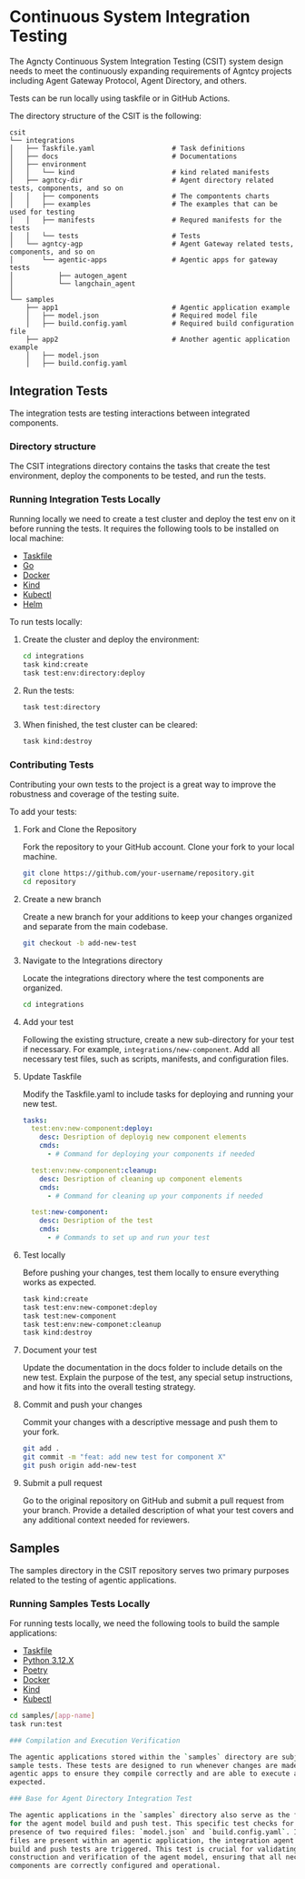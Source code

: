 # Continuous System Integration Testing

The Agncty Continuous System Integration Testing (CSIT) system design needs to
meet the continuously expanding requirements of Agntcy projects including Agent
Gateway Protocol, Agent Directory, and others.

Tests can be run locally using taskfile or in GitHub Actions.

The directory structure of the CSIT is the following:

```
csit
└── integrations
│   ├── Taskfile.yaml                   # Task definitions
│   ├── docs                            # Documentations
│   ├── environment
│   │   └── kind                        # kind related manifests
│   ├── agntcy-dir                      # Agent directory related tests, components, and so on
│   │   ├── components                  # The compontents charts
│   │   ├── examples                    # The examples that can be used for testing
│   │   ├── manifests                   # Requred manifests for the tests
│   │   └── tests                       # Tests
│   └── agntcy-agp                      # Agent Gateway related tests, components, and so on
│       └── agentic-apps                # Agentic apps for gateway tests
│           ├── autogen_agent
│           └── langchain_agent
│
└── samples
    ├── app1                            # Agentic application example
    │   ├── model.json                  # Required model file
    │   ├── build.config.yaml           # Required build configuration file
    ├── app2                            # Another agentic application example
    │   ├── model.json
    │   ├── build.config.yaml
```

## Integration Tests

The integration tests are testing interactions between integrated components.

### Directory structure

The CSIT integrations directory contains the tasks that create the test
environment, deploy the components to be tested, and run the tests.

### Running Integration Tests Locally

Running locally we need to create a test cluster and deploy the test env on
it before running the tests.
It requires the following tools to be installed on local machine:
  - [Taskfile](https://taskfile.dev/installation/)
  - [Go](https://go.dev/doc/install)
  - [Docker](https://docs.docker.com/get-started/get-docker/)
  - [Kind](https://kind.sigs.k8s.io/docs/user/quick-start#installation)
  - [Kubectl](https://kubernetes.io/docs/tasks/tools/#kubectl)
  - [Helm](https://helm.sh/docs/intro/install/)

To run tests locally:

1. Create the cluster and deploy the environment:

    ```bash
    cd integrations
    task kind:create
    task test:env:directory:deploy
    ```

1. Run the tests:

    ```bash
    task test:directory
    ```

1. When finished, the test cluster can be cleared:

    ```bash
    task kind:destroy
    ```

### Contributing Tests

Contributing your own tests to the project is a great way to improve the
robustness and coverage of the testing suite.

To add your tests:

1. Fork and Clone the Repository

    Fork the repository to your GitHub account. Clone your fork to your local machine.

    ```bash
    git clone https://github.com/your-username/repository.git
    cd repository
    ```

1. Create a new branch

    Create a new branch for your additions to keep your changes organized and separate from the main codebase.

    ```bash
    git checkout -b add-new-test
    ```

1. Navigate to the Integrations directory

    Locate the integrations directory where the test components are organized.

    ```bash
    cd integrations
    ```

1. Add your test

    Following the existing structure, create a new sub-directory for your test
    if necessary. For example, `integrations/new-component`. Add all necessary
    test files, such as scripts, manifests, and configuration files.

1. Update Taskfile

    Modify the Taskfile.yaml to include tasks for deploying and running your new
    test.

    ```yaml
    tasks:
      test:env:new-component:deploy:
        desc: Desription of deployig new component elements
        cmds:
          - # Command for deploying your components if needed

      test:env:new-component:cleanup:
        desc: Desription of cleaning up component elements
        cmds:
          - # Command for cleaning up your components if needed

      test:new-component:
        desc: Desription of the test
        cmds:
          - # Commands to set up and run your test
    ```

1. Test locally

    Before pushing your changes, test them locally to ensure everything works as
    expected.

    ```bash
    task kind:create
    task test:env:new-componet:deploy
    task test:new-component
    task test:env:new-componet:cleanup
    task kind:destroy
    ```

1. Document your test

    Update the documentation in the docs folder to include details on the new
    test. Explain the purpose of the test, any special setup instructions, and
    how it fits into the overall testing strategy.

1. Commit and push your changes

    Commit your changes with a descriptive message and push them to your fork.

    ```bash
    git add .
    git commit -m "feat: add new test for component X"
    git push origin add-new-test
    ```

1. Submit a pull request

    Go to the original repository on GitHub and submit a pull request from your
    branch. Provide a detailed description of what your test covers and any
    additional context needed for reviewers.

## Samples

The samples directory in the CSIT repository serves two primary purposes related
to the testing of agentic applications.

### Running Samples Tests Locally

For running tests locally, we need the following tools to build the sample applications:
  - [Taskfile](https://taskfile.dev/installation/)
  - [Python 3.12.X](https://www.python.org/downloads/)
  - [Poetry](https://python-poetry.org/docs/#installation)
  - [Docker](https://docs.docker.com/get-started/get-docker/)
  - [Kind](https://kind.sigs.k8s.io/docs/user/quick-start#installation)
  - [Kubectl](https://kubernetes.io/docs/tasks/tools/#kubectl)

```bash
cd samples/[app-name]
task run:test

### Compilation and Execution Verification

The agentic applications stored within the `samples` directory are subjected to
sample tests. These tests are designed to run whenever changes are made to the
agentic apps to ensure they compile correctly and are able to execute as
expected.

### Base for Agent Directory Integration Test

The agentic applications in the `samples` directory also serve as the foundation
for the agent model build and push test. This specific test checks for the
presence of two required files: `model.json` and `build.config.yaml`. If these
files are present within an agentic application, the integration agent model
build and push tests are triggered. This test is crucial for validating the
construction and verification of the agent model, ensuring that all necessary
components are correctly configured and operational.
